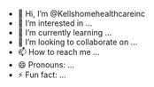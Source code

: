 - 👋 Hi, I’m @Kellshomehealthcareinc
- 👀 I’m interested in ...
- 🌱 I’m currently learning ...
- 💞️ I’m looking to collaborate on ...
- 📫 How to reach me ...
- 😄 Pronouns: ...
- ⚡ Fun fact: ...

<!---
Kellshomehealthcareinc/Kellshomehealthcareinc is a ✨ special ✨ repository because its `README.md` (this file) appears on your GitHub profile.
You can click the Preview link to take a look at your changes.
--->
